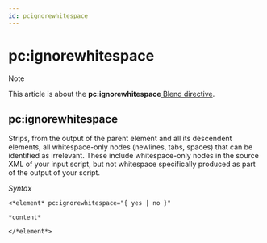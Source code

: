 ```yaml
---
id: pcignorewhitespace
---
```


# pc:ignorewhitespace



> [!NOTE]
> This article is about the **pc:ignorewhitespace**[ Blend directive](/docs/Repositories/Blend_directives).

## **pc:ignorewhitespace**

Strips, from the output of the parent element and all its descendent elements, all whitespace-only nodes (newlines, tabs, spaces) that can be identified as irrelevant. These include whitespace-only nodes in the source XML of your input script, but not whitespace specifically produced as part of the output of your script.

*Syntax*

```
<*element* pc:ignorewhitespace="{ yes | no }"

*content*

</*element*>
```

 